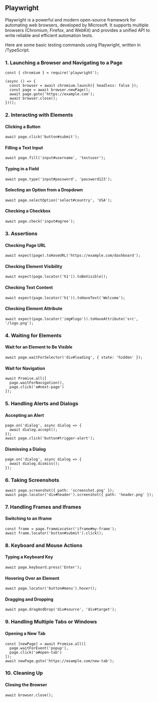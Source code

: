 ## Playwright
Playwright is a powerful and modern open-source framework for automating web browsers, developed by Microsoft. It supports multiple browsers (Chromium, Firefox, and WebKit) and provides a unified API to write reliable and efficient automation tests.

Here are some basic testing commands using Playwright, written in  /TypeScript.

### 1. Launching a Browser and Navigating to a Page

``` 
const { chromium } = require('playwright');

(async () => {
  const browser = await chromium.launch({ headless: false });
  const page = await browser.newPage();
  await page.goto('https://example.com'); 
  await browser.close(); 
})();
```

### 2. Interacting with Elements

#### Clicking a Button
``` 
await page.click('button#submit');
```

#### Filling a Text Input
``` 
await page.fill('input#username', 'testuser');
```

#### Typing in a Field
``` 
await page.type('input#password', 'password123');
```

#### Selecting an Option from a Dropdown
``` 
await page.selectOption('select#country', 'USA');
```

#### Checking a Checkbox
``` 
await page.check('input#agree');
```

### 3. Assertions

#### Checking Page URL
``` 
await expect(page).toHaveURL('https://example.com/dashboard');
```

#### Checking Element Visibility
``` 
await expect(page.locator('h1')).toBeVisible();
```

#### Checking Text Content
``` 
await expect(page.locator('h1')).toHaveText('Welcome');
```

#### Checking Element Attribute
``` 
await expect(page.locator('img#logo')).toHaveAttribute('src', '/logo.png'); 
```

### 4. Waiting for Elements

#### Wait for an Element to Be Visible
``` 
await page.waitForSelector('div#loading', { state: 'hidden' }); 
```

#### Wait for Navigation
``` 
await Promise.all([
  page.waitForNavigation(),
  page.click('a#next-page') 
]);
```

### 5. Handling Alerts and Dialogs

#### Accepting an Alert
``` 
page.on('dialog', async dialog => {
  await dialog.accept();
});
await page.click('button#trigger-alert');
```

#### Dismissing a Dialog
``` 
page.on('dialog', async dialog => {
  await dialog.dismiss();
});
```

### 6. Taking Screenshots
``` 
await page.screenshot({ path: 'screenshot.png' });
await page.locator('div#header').screenshot({ path: 'header.png' }); 
```

### 7. Handling Frames and Iframes

#### Switching to an Iframe
``` 
const frame = page.frameLocator('iframe#my-frame');
await frame.locator('button#submit').click();
```

### 8. Keyboard and Mouse Actions

#### Typing a Keyboard Key
``` 
await page.keyboard.press('Enter');
```

#### Hovering Over an Element
``` 
await page.locator('button#menu').hover();
```

#### Dragging and Dropping
``` 
await page.dragAndDrop('div#source', 'div#target');
```

### 9. Handling Multiple Tabs or Windows

#### Opening a New Tab
``` 
const [newPage] = await Promise.all([
  page.waitForEvent('popup'),
  page.click('a#open-tab')
]);
await newPage.goto('https://example.com/new-tab');
```

### 10. Cleaning Up

#### Closing the Browser
``` 
await browser.close();